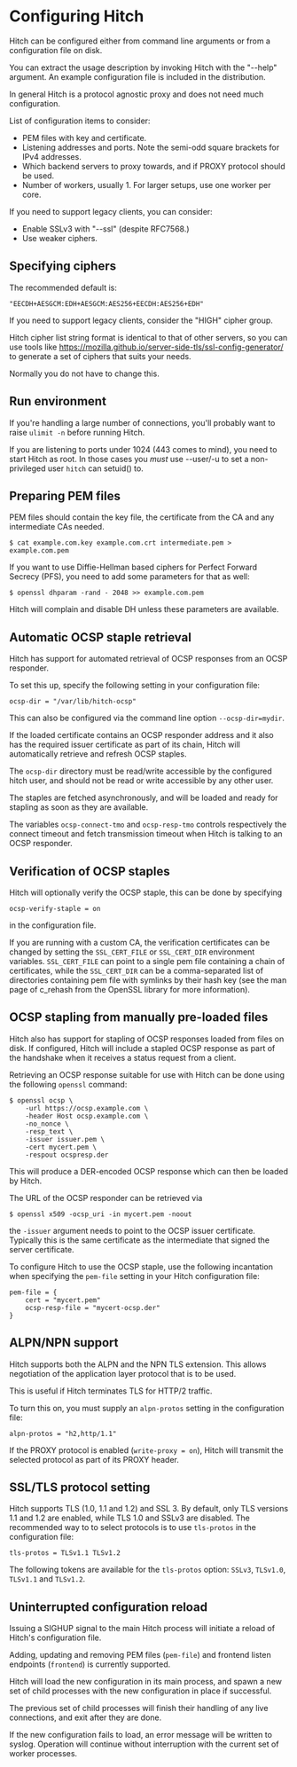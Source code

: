 # Configuring Hitch

Hitch can be configured either from command line arguments or from a
configuration file on disk.

You can extract the usage description by invoking Hitch with the "--help"
argument. An example configuration file is included in the distribution.

In general Hitch is a protocol agnostic proxy and does not need much configuration.

List of configuration items to consider:

  - PEM files with key and certificate.
  - Listening addresses and ports. Note the semi-odd square brackets for IPv4 addresses.
  - Which backend servers to proxy towards, and if PROXY protocol should be used.
  - Number of workers, usually 1. For larger setups, use one worker per core.

If you need to support legacy clients, you can consider:

  - Enable SSLv3 with "--ssl" (despite RFC7568.)
  - Use weaker ciphers.

## Specifying ciphers

The recommended default is:

    "EECDH+AESGCM:EDH+AESGCM:AES256+EECDH:AES256+EDH"

If you need to support legacy clients, consider the "HIGH" cipher group.

Hitch cipher list string format is identical to that of other servers, so you can use
tools like https://mozilla.github.io/server-side-tls/ssl-config-generator/ to generate a
set of ciphers that suits your needs.

Normally you do not have to change this.


## Run environment

If you're handling a large number of connections, you'll probably want to raise
`ulimit -n` before running Hitch.

If you are listening to ports under 1024 (443 comes to mind), you need
to start Hitch as root. In those cases you *must* use --user/-u to set
a non-privileged user `hitch` can setuid() to.


## Preparing PEM files

PEM files should contain the key file, the certificate from the CA and any
intermediate CAs needed.

    $ cat example.com.key example.com.crt intermediate.pem > example.com.pem

If you want to use Diffie-Hellman based ciphers for Perfect Forward Secrecy
(PFS), you need to add some parameters for that as well:

    $ openssl dhparam -rand - 2048 >> example.com.pem

Hitch will complain and disable DH unless these parameters are available.

## Automatic OCSP staple retrieval

Hitch has support for automated retrieval of OCSP responses from an
OCSP responder.

To set this up, specify the following setting in your configuration
file:

	ocsp-dir = "/var/lib/hitch-ocsp"

This can also be configured via the command line option
``--ocsp-dir=mydir``.

If the loaded certificate contains an OCSP responder address and it
also has the required issuer certificate as part of its chain, Hitch
will automatically retrieve and refresh OCSP staples.

The `ocsp-dir` directory must be read/write accessible by the
configured hitch user, and should not be read or write accessible by
any other user.

The staples are fetched asynchronously, and will be loaded and ready
for stapling as soon as they are available.

The variables ``ocsp-connect-tmo`` and ``ocsp-resp-tmo`` controls
respectively the connect timeout and fetch transmission timeout when
Hitch is talking to an OCSP responder.

## Verification of OCSP staples

Hitch will optionally verify the OCSP staple, this can be done by
specifying

	ocsp-verify-staple = on

in the configuration file.

If you are running with a custom CA, the verification certificates can
be changed by setting the `SSL_CERT_FILE` or `SSL_CERT_DIR`
environment variables. `SSL_CERT_FILE` can point to a single pem file
containing a chain of certificates, while the `SSL_CERT_DIR` can be a
comma-separated list of directories containing pem file with symlinks
by their hash key (see the man page of c_rehash from the OpenSSL
library for more information).



## OCSP stapling from manually pre-loaded files

Hitch also has support for stapling of OCSP responses loaded from
files on disk. If configured, Hitch will include a stapled OCSP
response as part of the handshake when it receives a status request
from a client.

Retrieving an OCSP response suitable for use with Hitch can be done
using the following `openssl` command:

    $ openssl ocsp \
        -url https://ocsp.example.com \
        -header Host ocsp.example.com \
        -no_nonce \
        -resp_text \
        -issuer issuer.pem \
        -cert mycert.pem \
        -respout ocspresp.der

This will produce a DER-encoded OCSP response which can then be loaded
by Hitch.

The URL of the OCSP responder can be retrieved via

	$ openssl x509 -ocsp_uri -in mycert.pem -noout

the `-issuer` argument needs to point to the OCSP issuer
certificate. Typically this is the same certificate as the
intermediate that signed the server certificate.

To configure Hitch to use the OCSP staple, use the following
incantation when specifying the `pem-file` setting in your Hitch
configuration file:

    pem-file = {
        cert = "mycert.pem"
        ocsp-resp-file = "mycert-ocsp.der"
    }


## ALPN/NPN support

Hitch supports both the ALPN and the NPN TLS extension. This allows
negotiation of the application layer protocol that is to be used.

This is useful if Hitch terminates TLS for HTTP/2 traffic.

To turn this on, you must supply an `alpn-protos` setting in the
configuration file:

	alpn-protos = "h2,http/1.1"

If the PROXY protocol is enabled (`write-proxy = on`), Hitch will
transmit the selected protocol as part of its PROXY header.


## SSL/TLS protocol setting

Hitch supports TLS (1.0, 1.1 and 1.2) and SSL 3. By default, only TLS
versions 1.1 and 1.2 are enabled, while TLS 1.0 and SSLv3 are
disabled. The recommended way to to select protocols is to use
`tls-protos` in the configuration file:

    tls-protos = TLSv1.1 TLSv1.2

The following tokens are available for the `tls-protos` option:
`SSLv3`, `TLSv1.0`, `TLSv1.1` and `TLSv1.2`.

## Uninterrupted configuration reload

Issuing a SIGHUP signal to the main Hitch process will initiate a
reload of Hitch's configuration file.

Adding, updating and removing PEM files (``pem-file``) and frontend
listen endpoints (``frontend``) is currently supported.

Hitch will load the new configuration in its main process, and spawn a
new set of child processes with the new configuration in place if
successful.

The previous set of child processes will finish their handling of any
live connections, and exit after they are done.

If the new configuration fails to load, an error message will be
written to syslog. Operation will continue without interruption with
the current set of worker processes.

